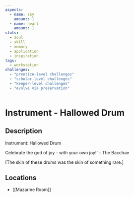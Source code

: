 ```yaml
---
aspects: 
  - name: sky
    amount: 1
  - name: heart
    amount: 1
slots:
  - soul
  - skill
  - memory
  - application
  - inspiration
tags:
  - workstation
challenges:
  - "prentice-level challenges"
  - "scholar-level challenges"
  - "keeper-level challenges"
  - "evolve via preservation"
---
```


# Instrument - Hallowed Drum

## Description
Instrument: Hallowed Drum

Celebrate the god of joy - with your own joy!' - The Bacchae 

 [The skin of these drums was the skin of something rare.]
## Locations
- [[Mazarine Room]]